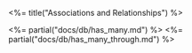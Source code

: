 <%= title("Associations and Relationships") %>

<%= partial("docs/db/has_many.md") %>
<%= partial("docs/db/has_many_through.md") %>
